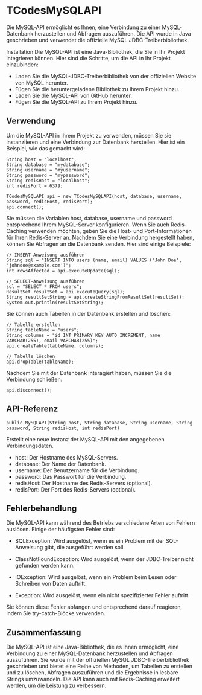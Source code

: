 # TCodesMySQLAPI

Die MySQL-API ermöglicht es Ihnen, eine Verbindung zu einer MySQL-Datenbank herzustellen und Abfragen auszuführen. Die API wurde in Java geschrieben und verwendet die offizielle MySQL JDBC-Treiberbibliothek.

Installation
Die MySQL-API ist eine Java-Bibliothek, die Sie in Ihr Projekt integrieren können. Hier sind die Schritte, um die API in Ihr Projekt einzubinden:

- Laden Sie die MySQL-JDBC-Treiberbibliothek von der offiziellen Website von MySQL herunter.
- Fügen Sie die heruntergeladene Bibliothek zu Ihrem Projekt hinzu.
- Laden Sie die MySQL-API von GitHub herunter.
- Fügen Sie die MySQL-API zu Ihrem Projekt hinzu.

## Verwendung
Um die MySQL-API in Ihrem Projekt zu verwenden, müssen Sie sie instanziieren und eine Verbindung zur Datenbank herstellen. Hier ist ein Beispiel, wie das gemacht wird:

```
String host = "localhost";
String database = "mydatabase";
String username = "myusername";
String password = "mypassword";
String redisHost = "localhost";
int redisPort = 6379;

TCodesMySQLAPI api = new TCodesMySQLAPI(host, database, username, password, redisHost, redisPort);
api.connect();
```

Sie müssen die Variablen host, database, username und password entsprechend Ihrem MySQL-Server konfigurieren. Wenn Sie auch Redis-Caching verwenden möchten, geben Sie die Host- und Port-Informationen für Ihren Redis-Server an.
Nachdem Sie eine Verbindung hergestellt haben, können Sie Abfragen an die Datenbank senden. Hier sind einige Beispiele:

```
// INSERT-Anweisung ausführen
String sql = "INSERT INTO users (name, email) VALUES ('John Doe', 'johndoe@example.com')";
int rowsAffected = api.executeUpdate(sql);

// SELECT-Anweisung ausführen
sql = "SELECT * FROM users";
ResultSet resultSet = api.executeQuery(sql);
String resultSetString = api.createStringFromResultSet(resultSet);
System.out.println(resultSetString);
```
Sie können auch Tabellen in der Datenbank erstellen und löschen:
```
// Tabelle erstellen
String tableName = "users";
String columns = "id INT PRIMARY KEY AUTO_INCREMENT, name VARCHAR(255), email VARCHAR(255)";
api.createTable(tableName, columns);

// Tabelle löschen
api.dropTable(tableName);
```

Nachdem Sie mit der Datenbank interagiert haben, müssen Sie die Verbindung schließen:
```
api.disconnect();
```
## API-Referenz
```
public MySQLAPI(String host, String database, String username, String password, String redisHost, int redisPort)
```
Erstellt eine neue Instanz der MySQL-API mit den angegebenen Verbindungsdaten.

- host: Der Hostname des MySQL-Servers.
- database: Der Name der Datenbank.
- username: Der Benutzername für die Verbindung.
- password: Das Passwort für die Verbindung.
- redisHost: Der Hostname des Redis-Servers (optional).
- redisPort: Der Port des Redis-Servers (optional).

## Fehlerbehandlung
Die MySQL-API kann während des Betriebs verschiedene Arten von Fehlern auslösen. Einige der häufigsten Fehler sind:

- SQLException: Wird ausgelöst, wenn es ein Problem mit der SQL-Anweisung gibt, die ausgeführt werden soll.

- ClassNotFoundException: Wird ausgelöst, wenn der JDBC-Treiber nicht gefunden werden kann.

- IOException: Wird ausgelöst, wenn ein Problem beim Lesen oder Schreiben von Daten auftritt.

- Exception: Wird ausgelöst, wenn ein nicht spezifizierter Fehler auftritt.

Sie können diese Fehler abfangen und entsprechend darauf reagieren, indem Sie try-catch-Blöcke verwenden.

## Zusammenfassung
Die MySQL-API ist eine Java-Bibliothek, die es Ihnen ermöglicht, eine Verbindung zu einer MySQL-Datenbank herzustellen und Abfragen auszuführen. Sie wurde mit der offiziellen MySQL JDBC-Treiberbibliothek geschrieben und bietet eine Reihe von Methoden, um Tabellen zu erstellen und zu löschen, Abfragen auszuführen und die Ergebnisse in lesbare Strings umzuwandeln. Die API kann auch mit Redis-Caching erweitert werden, um die Leistung zu verbessern.
